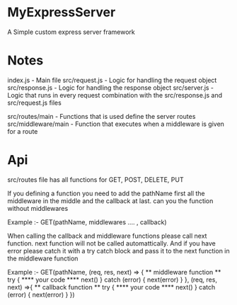 # MyExpressServer
A Simple custom express server framework

# Notes
index.js - Main file
src/request.js - Logic for handling the request object
src/response.js - Logic for handling the response object
src/server.js - Logic that runs in every request combination with the src/response.js and src/request.js files

src/routes/main - Functions that is used define the server routes
src/middleware/main - Function that executes when a middleware is given for a route

# Api

src/routes file has all functions for GET, POST, DELETE, PUT

If you defining a function you need to add the pathName first all the middleware in the middle and the callback at last.
can you the function without middlewares

Example :- GET(pathName, middlewares .... , callback)

When calling the callback and middleware functions please call next function. next function will not be called automattically. And
if you have error please catch it with a try catch block and pass it to the next function in the middleware function

Example :- GET(pathName, (req, res, next) => {
    ** middleware function **
    try {
        **** your code ****
        next()
    } catch (error) {
        next(error)
    }
}, (req, res, next) =>{
** callback function **
    try {
        **** your code ****
        next()
    } catch (error) {
        next(error)
    }
})
